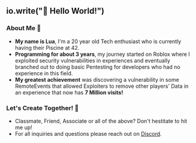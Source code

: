 ## io.write("👋 Hello World!")

### About Me 🦊
- **My name is Lua**, I'm a 20 year old Tech enthusiast who is currently having their Piscine at 42.
- **Programming for about 3 years**, my journey started on Roblox where I exploited security vulnerabilities in experiences and eventually branched out to doing basic Pentesting for developers who had no experience in this field.
- **My greatest achievement** was discovering a vulnerability in some RemoteEvents that allowed Exploiters to remove other players' Data in an experience that now has **7 Million visits!**

### Let's Create Together! 🚀
- Classmate, Friend, Associate or all of the above? Don't hestitate to hit me up!
- For all inquiries and questions please reach out on [Discord](https://discordapp.com/users/261284060129787905).
